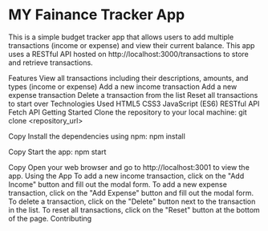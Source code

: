 #  MY Fainance Tracker App
 
This is a simple budget tracker app that allows users to add multiple transactions (income or expense) and view their current balance. This app uses a RESTful API hosted on http://localhost:3000/transactions to store and retrieve transactions.

Features
View all transactions including their descriptions, amounts, and types (income or expense)
Add a new income transaction
Add a new expense transaction
Delete a transaction from the list
Reset all transactions to start over
Technologies Used
HTML5
CSS3
JavaScript (ES6)
RESTful API
Fetch API
Getting Started
Clone the repository to your local machine:
git clone <repository_url>

Copy
Install the dependencies using npm:
npm install

Copy
Start the app:
npm start

Copy
Open your web browser and go to http://localhost:3001 to view the app.
Using the App
To add a new income transaction, click on the "Add Income" button and fill out the modal form.
To add a new expense transaction, click on the "Add Expense" button and fill out the modal form.
To delete a transaction, click on the "Delete" button next to the transaction in the list.
To reset all transactions, click on the "Reset" button at the bottom of the page.
Contributing